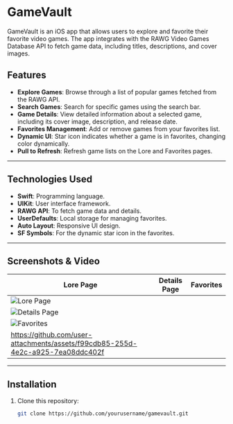 # GameVault

GameVault is an iOS app that allows users to explore and favorite their favorite video games. The app integrates with the RAWG Video Games Database API to fetch game data, including titles, descriptions, and cover images.

## Features

- **Explore Games**: Browse through a list of popular games fetched from the RAWG API.
- **Search Games**: Search for specific games using the search bar.
- **Game Details**: View detailed information about a selected game, including its cover image, description, and release date.
- **Favorites Management**: Add or remove games from your favorites list.
- **Dynamic UI**: Star icon indicates whether a game is in favorites, changing color dynamically.
- **Pull to Refresh**: Refresh game lists on the Lore and Favorites pages.

---

## Technologies Used

- **Swift**: Programming language.
- **UIKit**: User interface framework.
- **RAWG API**: To fetch game data and details.
- **UserDefaults**: Local storage for managing favorites.
- **Auto Layout**: Responsive UI design.
- **SF Symbols**: For the dynamic star icon in the favorites.

---

## Screenshots & Video

| Lore Page | Details Page | Favorites |
|-----------|--------------|-----------|
| ![Lore Page](<img width="437" alt="Screenshot 2024-12-27 at 2 58 11 PM" src="https://github.com/user-attachments/assets/581037a0-1461-4a8c-80a9-14a3b14e9521" />)
| ![Details Page](<img width="445" alt="Screenshot 2024-12-27 at 2 58 49 PM" src="https://github.com/user-attachments/assets/af5215c9-646c-4289-bd66-1d1cd5b43e50" />)
| ![Favorites](<img width="451" alt="Screenshot 2024-12-27 at 2 59 27 PM" src="https://github.com/user-attachments/assets/1e29f528-35d5-4251-a2fc-f6438ce65eed" />)
| https://github.com/user-attachments/assets/f99cdb85-255d-4e2c-a925-7ea08ddc402f




---

## Installation

1. Clone this repository:
   ```bash
   git clone https://github.com/yourusername/gamevault.git
